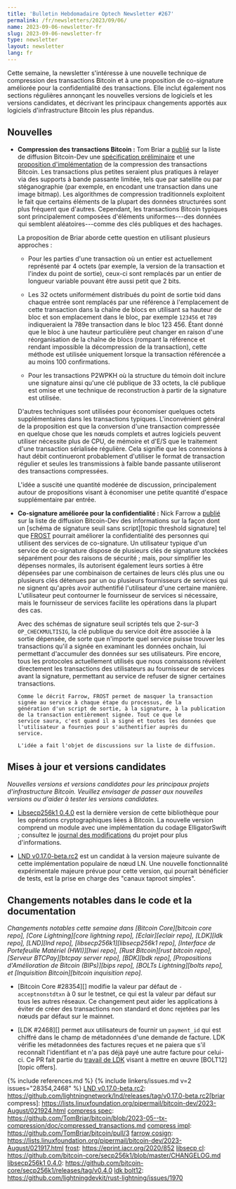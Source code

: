 ```yaml
---
title: 'Bulletin Hebdomadaire Optech Newsletter #267'
permalink: /fr/newsletters/2023/09/06/
name: 2023-09-06-newsletter-fr
slug: 2023-09-06-newsletter-fr
type: newsletter
layout: newsletter
lang: fr
---
```

Cette semaine, la newsletter s'intéresse à une nouvelle technique de compression des transactions Bitcoin et à une proposition de
co-signature améliorée pour la confidentialité des transactions. Elle inclut également nos sections régulières annonçant les
nouvelles versions de logiciels et les versions candidates, et décrivant les principaux changements apportés aux logiciels
d'infrastructure Bitcoin les plus répandus.

## Nouvelles

- **Compression des transactions Bitcoin :** Tom Briar a [publié][briar compress] sur la liste de diffusion Bitcoin-Dev une
  [spécification préliminaire][compress spec] et une [proposition d'implémentation][compress impl] de la compression des
  transactions Bitcoin. Les transactions plus petites seraient plus pratiques à relayer via des supports à bande passante limitée,
  tels que par satellite ou par stéganographie (par exemple, en encodant une transaction dans une image bitmap). Les algorithmes de
  compression traditionnels exploitent le fait que certains éléments de la plupart des données structurées sont plus
  fréquent que d'autres. Cependant, les transactions Bitcoin typiques sont principalement composées d'éléments
  uniformes---des données qui semblent aléatoires---comme des clés publiques et des hachages.

  La proposition de Briar aborde cette question en utilisant plusieurs approches :

  - Pour les parties d'une transaction où un entier est actuellement représenté par 4 octets (par exemple, la version de la
    transaction et l'index du point de sortie), ceux-ci sont remplacés par un entier de longueur variable pouvant être aussi
    petit que 2 bits.

  - Les 32 octets uniformément distribués du point de sortie txid dans chaque entrée sont remplacés par une référence à
    l'emplacement de cette transaction dans la chaîne de blocs en utilisant sa hauteur de bloc et son emplacement dans le bloc,
    par exemple `123456` et `789` indiqueraient la 789e transaction dans le bloc 123 456. Étant donné que le bloc à une hauteur
    particulière peut changer en raison d'une réorganisation de la chaîne de blocs (rompant la référence et rendant impossible
    la décompression de la transaction), cette méthode est utilisée uniquement lorsque la transaction référencée a au moins
    100 confirmations.

  - Pour les transactions P2WPKH où la structure du témoin doit inclure une signature ainsi qu'une clé publique de 33 octets,
    la clé publique est omise et une technique de reconstruction à partir de la signature est utilisée.

   D'autres techniques sont utilisées pour économiser quelques octets supplémentaires dans les transactions typiques.
   L'inconvénient général de la proposition est que la conversion d'une transaction compressée en quelque chose que les nœuds
   complets et autres logiciels peuvent utiliser nécessite plus de CPU, de mémoire et d'E/S que le traitement d'une transaction
   sérialisée régulière. Cela signifie que les connexions à haut débit continueront probablement d'utiliser le format de
   transaction régulier et seules les transmissions à faible bande passante utiliseront des transactions compressées.

   L'idée a suscité une quantité modérée de discussion, principalement autour de propositions visant à économiser une petite quantité
   d'espace supplémentaire par entrée.

- **Co-signature améliorée pour la confidentialité :** Nick Farrow a [publié][farrow cosign] sur la liste de diffusion Bitcoin-Dev
  des informations sur la façon dont un [schéma de signature seuil sans script][topic threshold signature] tel que [FROST][]
  pourrait améliorer la confidentialité des personnes qui utilisent des services de co-signature. Un utilisateur typique d'un
  service de co-signature dispose de plusieurs clés de signature stockées séparément pour des raisons de sécurité ; mais, pour
  simplifier les dépenses normales, ils autorisent également leurs sorties à être dépensées par une combinaison de certaines de
  leurs clés plus une ou plusieurs clés détenues par un ou plusieurs fournisseurs de services qui ne signent qu'après avoir
  authentifié l'utilisateur d'une certaine manière. L'utilisateur peut contourner le fournisseur de services si nécessaire, mais
  le fournisseur de services facilite les opérations dans la plupart des cas.

  Avec des schémas de signature seuil scriptés tels que 2-sur-3 `OP_CHECKMULTISIG`, la clé publique du service doit être
  associée à la sortie dépensée, de sorte que n'importe quel service puisse trouver les transactions qu'il a signée en
  examinant les données onchain, lui permettant d'accumuler des données sur ses utilisateurs. Pire encore, tous les protocoles
  actuellement utilisés que nous connaissons révèlent directement les transactions des utilisateurs au fournisseur de services
  avant la signature, permettant au service de refuser de signer certaines transactions.

      Comme le décrit Farrow, FROST permet de masquer la transaction signée au service à chaque étape du processus, de la
      génération d'un script de sortie, à la signature, à la publication de la transaction entièrement signée. Tout ce que le
      service saura, c'est quand il a signé et toutes les données que l'utilisateur a fournies pour s'authentifier auprès du
      service.

      L'idée a fait l'objet de discussions sur la liste de diffusion.

## Mises à jour et versions candidates

*Nouvelles versions et versions candidates pour les principaux projets
d'infrastructure Bitcoin. Veuillez envisager de passer aux nouvelles
versions ou d'aider à tester les versions candidates.*

- [Libsecp256k1 0.4.0][] est la dernière version de cette bibliothèque pour les opérations cryptographiques liées à Bitcoin.
  La nouvelle version comprend un module avec une implémentation du codage ElligatorSwift ; consultez le [journal des
  modifications][libsecp cl] du projet pour plus d'informations.

- [LND v0.17.0-beta.rc2][] est un candidat à la version majeure suivante de cette implémentation populaire de nœud LN.
  Une nouvelle fonctionnalité expérimentale majeure prévue pour cette version, qui pourrait bénéficier de tests, est la prise
  en charge des "canaux taproot simples".

## Changements notables dans le code et la documentation

*Changements notables cette semaine dans [Bitcoin Core][bitcoin core repo], [Core Lightning][core lightning repo],
[Eclair][eclair repo], [LDK][ldk repo], [LND][lnd repo], [libsecp256k1][libsecp256k1 repo], [Interface de Portefeuille Matériel
(HWI)][hwi repo], [Rust Bitcoin][rust bitcoin repo], [Serveur BTCPay][btcpay server repo], [BDK][bdk repo],
[Propositions d'Amélioration de Bitcoin (BIPs)][bips repo], [BOLTs Lightning][bolts repo], et
[Inquisition Bitcoin][bitcoin inquisition repo].*

- [Bitcoin Core #28354][] modifie la valeur par défaut de `-acceptnonstdtxn` à 0 sur le testnet, ce qui est la valeur par défaut
  sur tous les autres réseaux. Ce changement peut aider les applications à éviter de créer des transactions non standard et donc
  rejetées par les nœuds par défaut sur le mainnet.

- [LDK #2468][] permet aux utilisateurs de fournir un `payment_id` qui est chiffré dans le champ de métadonnées d'une demande
  de facture. LDK vérifie les métadonnées des factures reçues et ne paiera que s'il reconnaît l'identifiant et n'a pas déjà payé
  une autre facture pour celui-ci.
  Ce PR fait partie du [travail de LDK][ldk bolt12] visant à mettre en œuvre [BOLT12][topic offers].

{% include references.md %}
{% include linkers/issues.md v=2 issues="28354,2468" %}
[LND v0.17.0-beta.rc2]: https://github.com/lightningnetwork/lnd/releases/tag/v0.17.0-beta.rc2[briar compress]: https://lists.linuxfoundation.org/pipermail/bitcoin-dev/2023-August/021924.html
[compress spec]: https://github.com/TomBriar/bitcoin/blob/2023-05--tx-compression/doc/compressed_transactions.md
[compress impl]: https://github.com/TomBriar/bitcoin/pull/3
[farrow cosign]: https://lists.linuxfoundation.org/pipermail/bitcoin-dev/2023-August/021917.html
[frost]: https://eprint.iacr.org/2020/852
[libsecp cl]: https://github.com/bitcoin-core/secp256k1/blob/master/CHANGELOG.md
[libsecp256k1 0.4.0]: https://github.com/bitcoin-core/secp256k1/releases/tag/v0.4.0
[ldk bolt12]: https://github.com/lightningdevkit/rust-lightning/issues/1970

[LND v0.17.0-beta.rc2]: https://github.com/lightningnetwork/lnd/releases/tag/v0.17.0-beta.rc2
[briar compress]: https://lists.linuxfoundation.org/pipermail/bitcoin-dev/2023-August/021924.html
[compress spec]: https://github.com/TomBriar/bitcoin/blob/2023-05--tx-compression/doc/compressed_transactions.md
[compress impl]: https://github.com/TomBriar/bitcoin/pull/3
[farrow cosign]: https://lists.linuxfoundation.org/pipermail/bitcoin-dev/2023-August/021917.html
[frost]: https://eprint.iacr.org/2020/852
[libsecp cl]: https://github.com/bitcoin-core/secp256k1/blob/master/CHANGELOG.md
[libsecp256k1 0.4.0]: https://github.com/bitcoin-core/secp256k1/releases/tag/v0.4.0
[ldk bolt12]: https://github.com/lightningdevkit/rust-lightning/issues/1970
